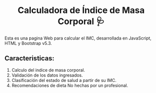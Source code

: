 <h1 align="center">Calculadora de Índice de Masa Corporal 🩺</h1>

Esta es una pagina Web para calcular el IMC, desarrollada en JavaScript, HTML y Bootstrap v5.3.

## Caracteristicas:

1. Calculo del indice de masa corporal.
2. Validación de los datos ingresados.
3. Clasificación del estado de salud a partir de su IMC.
4. Recomendaciones de dieta No hechas por un profesional.


